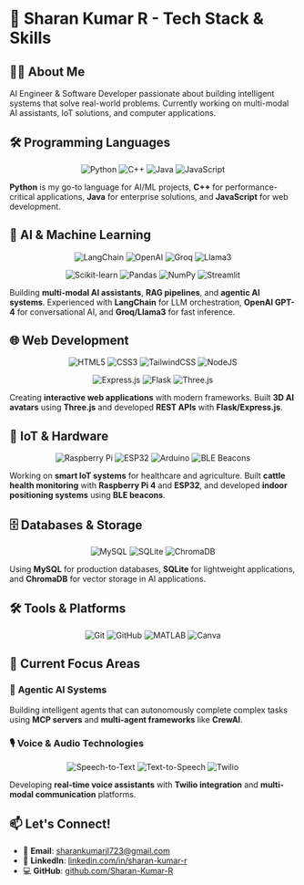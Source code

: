 # 🚀 Sharan Kumar R - Tech Stack & Skills

## 👨‍💻 About Me
AI Engineer & Software Developer passionate about building intelligent systems that solve real-world problems. Currently working on multi-modal AI assistants, IoT solutions, and computer applications.

## 🛠️ Programming Languages
<p align="center">
  <img src="https://img.shields.io/badge/python-3670A0?style=for-the-badge&logo=python&logoColor=ffdd54" alt="Python">
  <img src="https://img.shields.io/badge/c++-%2300599C.svg?style=for-the-badge&logo=c%2B%2B&logoColor=white" alt="C++">
  <img src="https://img.shields.io/badge/java-%23ED8B00.svg?style=for-the-badge&logo=openjdk&logoColor=white" alt="Java">
  <img src="https://img.shields.io/badge/javascript-%23323330.svg?style=for-the-badge&logo=javascript&logoColor=%23F7DF1E" alt="JavaScript">
</p>

**Python** is my go-to language for AI/ML projects, **C++** for performance-critical applications, **Java** for enterprise solutions, and **JavaScript** for web development.

## 🤖 AI & Machine Learning
<p align="center">
  <img src="https://img.shields.io/badge/langchain-1C3C3C?style=for-the-badge&logo=langchain&logoColor=white" alt="LangChain">
  <img src="https://img.shields.io/badge/OpenAI-412991?style=for-the-badge&logo=openai&logoColor=white" alt="OpenAI">
  <img src="https://img.shields.io/badge/groq-FF6600?style=for-the-badge&logo=groq&logoColor=white" alt="Groq">
  <img src="https://img.shields.io/badge/llama3-8B2635?style=for-the-badge&logo=meta&logoColor=white" alt="Llama3">
</p>

<p align="center">
  <img src="https://img.shields.io/badge/scikit--learn-%23F7931E.svg?style=for-the-badge&logo=scikit-learn&logoColor=white" alt="Scikit-learn">
  <img src="https://img.shields.io/badge/pandas-%23150458.svg?style=for-the-badge&logo=pandas&logoColor=white" alt="Pandas">
  <img src="https://img.shields.io/badge/numpy-%23013243.svg?style=for-the-badge&logo=numpy&logoColor=white" alt="NumPy">
  <img src="https://img.shields.io/badge/streamlit-%23FF4B4B.svg?style=for-the-badge&logo=streamlit&logoColor=white" alt="Streamlit">
</p>

Building **multi-modal AI assistants**, **RAG pipelines**, and **agentic AI systems**. Experienced with **LangChain** for LLM orchestration, **OpenAI GPT-4** for conversational AI, and **Groq/Llama3** for fast inference.

## 🌐 Web Development
<p align="center">
  <img src="https://img.shields.io/badge/html5-%23E34F26.svg?style=for-the-badge&logo=html5&logoColor=white" alt="HTML5">
  <img src="https://img.shields.io/badge/css3-%231572B6.svg?style=for-the-badge&logo=css3&logoColor=white" alt="CSS3">
  <img src="https://img.shields.io/badge/tailwindcss-%2338B2AC.svg?style=for-the-badge&logo=tailwind-css&logoColor=white" alt="TailwindCSS">
  <img src="https://img.shields.io/badge/node.js-6DA55F?style=for-the-badge&logo=node.js&logoColor=white" alt="NodeJS">
</p>

<p align="center">
  <img src="https://img.shields.io/badge/express.js-%23404d59.svg?style=for-the-badge&logo=express&logoColor=%2361DAFB" alt="Express.js">
  <img src="https://img.shields.io/badge/flask-%23000.svg?style=for-the-badge&logo=flask&logoColor=white" alt="Flask">
  <img src="https://img.shields.io/badge/three.js-000000?style=for-the-badge&logo=three.js&logoColor=white" alt="Three.js">
</p>

Creating **interactive web applications** with modern frameworks. Built **3D AI avatars** using **Three.js** and developed **REST APIs** with **Flask/Express.js**.

## 🔌 IoT & Hardware
<p align="center">
  <img src="https://img.shields.io/badge/Raspberry%20Pi-A22846?style=for-the-badge&logo=Raspberry%20Pi&logoColor=white" alt="Raspberry Pi">
  <img src="https://img.shields.io/badge/ESP32-000000?style=for-the-badge&logo=espressif&logoColor=white" alt="ESP32">
  <img src="https://img.shields.io/badge/Arduino-00979D?style=for-the-badge&logo=Arduino&logoColor=white" alt="Arduino">
  <img src="https://img.shields.io/badge/BLE_Beacons-0052CC?style=for-the-badge&logo=bluetooth&logoColor=white" alt="BLE Beacons">
</p>

Working on **smart IoT systems** for healthcare and agriculture. Built **cattle health monitoring** with **Raspberry Pi 4** and **ESP32**, and developed **indoor positioning systems** using **BLE beacons**.

## 🗄️ Databases & Storage
<p align="center">
  <img src="https://img.shields.io/badge/mysql-%2300f.svg?style=for-the-badge&logo=mysql&logoColor=white" alt="MySQL">
  <img src="https://img.shields.io/badge/sqlite-%2307405e.svg?style=for-the-badge&logo=sqlite&logoColor=white" alt="SQLite">
  <img src="https://img.shields.io/badge/chromadb-FF6B6B?style=for-the-badge&logo=database&logoColor=white" alt="ChromaDB">
</p>

Using **MySQL** for production databases, **SQLite** for lightweight applications, and **ChromaDB** for vector storage in AI applications.

## 🛠️ Tools & Platforms
<p align="center">
  <img src="https://img.shields.io/badge/git-%23F05033.svg?style=for-the-badge&logo=git&logoColor=white" alt="Git">
  <img src="https://img.shields.io/badge/github-%23121011.svg?style=for-the-badge&logo=github&logoColor=white" alt="GitHub">
  <img src="https://img.shields.io/badge/MATLAB-0076A8?style=for-the-badge&logo=mathworks&logoColor=white" alt="MATLAB">
  <img src="https://img.shields.io/badge/Canva-%2300C4CC.svg?style=for-the-badge&logo=Canva&logoColor=white" alt="Canva">
</p>

## 🎯 Current Focus Areas

### 🤖 **Agentic AI Systems**
Building intelligent agents that can autonomously complete complex tasks using **MCP servers** and **multi-agent frameworks** like **CrewAI**.

### 🎙️ **Voice & Audio Technologies**
<p align="center">
  <img src="https://img.shields.io/badge/speech--to--text-4285F4?style=for-the-badge&logo=google&logoColor=white" alt="Speech-to-Text">
  <img src="https://img.shields.io/badge/text--to--speech-FF4B4B?style=for-the-badge&logo=amazon-alexa&logoColor=white" alt="Text-to-Speech">
  <img src="https://img.shields.io/badge/Twilio-F22F46?style=for-the-badge&logo=twilio&logoColor=white" alt="Twilio">
</p>

Developing **real-time voice assistants** with **Twilio integration** and **multi-modal communication** platforms.

## 📫 Let's Connect!

- 📧 **Email**: sharankumarjl723@gmail.com
- 🔗 **LinkedIn**: [linkedin.com/in/sharan-kumar-r](https://linkedin.com/in/sharan-kumar-r)
- 💻 **GitHub**: [github.com/Sharan-Kumar-R](https://github.com/Sharan-Kumar-R)
